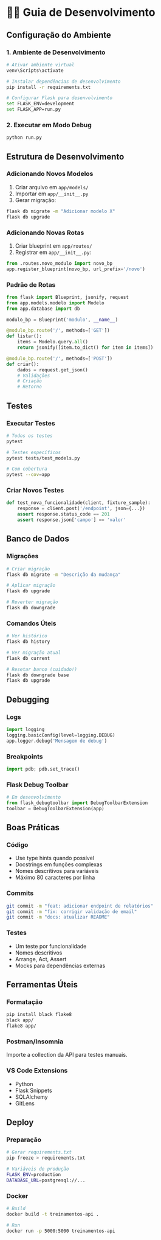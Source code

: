 # 👨‍💻 Guia de Desenvolvimento

## Configuração do Ambiente

### 1. Ambiente de Desenvolvimento
```bash
# Ativar ambiente virtual
venv\Scripts\activate

# Instalar dependências de desenvolvimento
pip install -r requirements.txt

# Configurar Flask para desenvolvimento
set FLASK_ENV=development
set FLASK_APP=run.py
```

### 2. Executar em Modo Debug
```bash
python run.py
```

## Estrutura de Desenvolvimento

### Adicionando Novos Modelos

1. Criar arquivo em `app/models/`
2. Importar em `app/__init__.py`
3. Gerar migração:
```bash
flask db migrate -m "Adicionar modelo X"
flask db upgrade
```

### Adicionando Novas Rotas

1. Criar blueprint em `app/routes/`
2. Registrar em `app/__init__.py`:
```python
from .routes.novo_modulo import novo_bp
app.register_blueprint(novo_bp, url_prefix='/novo')
```

### Padrão de Rotas
```python
from flask import Blueprint, jsonify, request
from app.models.modelo import Modelo
from app.database import db

modulo_bp = Blueprint('modulo', __name__)

@modulo_bp.route('/', methods=['GET'])
def listar():
    items = Modelo.query.all()
    return jsonify([item.to_dict() for item in items])

@modulo_bp.route('/', methods=['POST'])
def criar():
    dados = request.get_json()
    # Validações
    # Criação
    # Retorno
```

## Testes

### Executar Testes
```bash
# Todos os testes
pytest

# Testes específicos
pytest tests/test_models.py

# Com cobertura
pytest --cov=app
```

### Criar Novos Testes
```python
def test_nova_funcionalidade(client, fixture_sample):
    response = client.post('/endpoint', json={...})
    assert response.status_code == 201
    assert response.json['campo'] == 'valor'
```

## Banco de Dados

### Migrações
```bash
# Criar migração
flask db migrate -m "Descrição da mudança"

# Aplicar migração
flask db upgrade

# Reverter migração
flask db downgrade
```

### Comandos Úteis
```bash
# Ver histórico
flask db history

# Ver migração atual
flask db current

# Resetar banco (cuidado!)
flask db downgrade base
flask db upgrade
```

## Debugging

### Logs
```python
import logging
logging.basicConfig(level=logging.DEBUG)
app.logger.debug('Mensagem de debug')
```

### Breakpoints
```python
import pdb; pdb.set_trace()
```

### Flask Debug Toolbar
```python
# Em desenvolvimento
from flask_debugtoolbar import DebugToolbarExtension
toolbar = DebugToolbarExtension(app)
```

## Boas Práticas

### Código
- Use type hints quando possível
- Docstrings em funções complexas
- Nomes descritivos para variáveis
- Máximo 80 caracteres por linha

### Commits
```bash
git commit -m "feat: adicionar endpoint de relatórios"
git commit -m "fix: corrigir validação de email"
git commit -m "docs: atualizar README"
```

### Testes
- Um teste por funcionalidade
- Nomes descritivos
- Arrange, Act, Assert
- Mocks para dependências externas

## Ferramentas Úteis

### Formatação
```bash
pip install black flake8
black app/
flake8 app/
```

### Postman/Insomnia
Importe a collection da API para testes manuais.

### VS Code Extensions
- Python
- Flask Snippets
- SQLAlchemy
- GitLens

## Deploy

### Preparação
```bash
# Gerar requirements.txt
pip freeze > requirements.txt

# Variáveis de produção
FLASK_ENV=production
DATABASE_URL=postgresql://...
```

### Docker
```bash
# Build
docker build -t treinamentos-api .

# Run
docker run -p 5000:5000 treinamentos-api
```